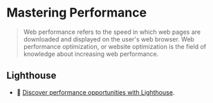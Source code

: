 # Mastering Performance

> Web performance refers to the speed in which web pages are downloaded and displayed on the user's web browser. Web performance optimization, or website optimization is the field of knowledge about increasing web performance.

## Lighthouse

- 📖 [Discover performance opportunities with Lighthouse](https://web.dev/fast/discover-performance-opportunities-with-lighthouse).
